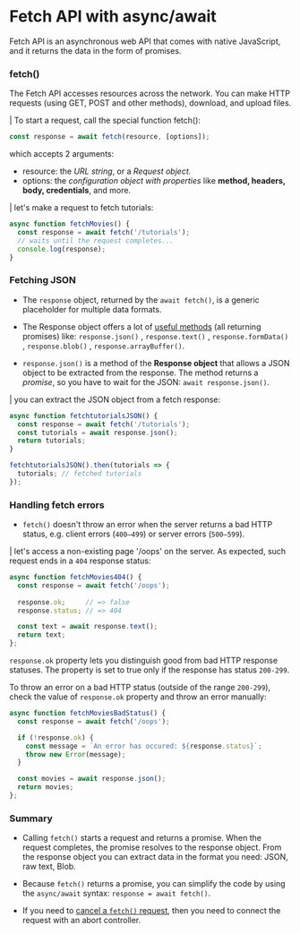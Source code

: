 # Fetch API with async/await
Fetch API is an asynchronous web API that comes with native JavaScript, and it returns the data in the form of promises.

###  fetch()
The Fetch API accesses resources across the network. You can make HTTP requests (using GET, POST and other methods), download, and upload files.

| To start a request, call the special function fetch():
```typescript
const response = await fetch(resource, [options]);
```
which accepts 2 arguments:
* resource: the *URL string*, or a *Request object.*
* options: the *configuration object with properties* like **method, headers, body, credentials**, and more.

| let's make a request to fetch tutorials:
```typescript
async function fetchMovies() {
  const response = await fetch('/tutorials');
  // waits until the request completes...
  console.log(response);
}
```

### Fetching JSON
* The `response` object, returned by the `await fetch()`, is a generic placeholder for multiple data formats.

* The Response object offers a lot of [useful methods](https://rapidapi.com/guides/fetch-api-async-await#extracting-data) (all returning promises) like: `response.json()` , `response.text()` , `response.formData()` , `response.blob()` , `response.arrayBuffer()`.

* `response.json()` is a method of the **Response object** that allows a JSON object to be extracted from the response. The method returns a *promise*, so you have to wait for the JSON: `await response.json()`.

| you can extract the JSON object from a fetch response:
```typescript
async function fetchtutorialsJSON() {
  const response = await fetch('/tutorials');
  const tutorials = await response.json();
  return tutorials;
}

fetchtutorialsJSON().then(tutorials => {
  tutorials; // fetched tutorials
});
```

### Handling fetch errors
* `fetch()` doesn't throw an error when the server returns a bad HTTP status, e.g. client errors (`400–499`) or server errors (`500–599`).

| let's access a non-existing page '/oops' on the server. As expected, such request ends in a `404` response status:
```typescript
async function fetchMovies404() {
  const response = await fetch('/oops');
  
  response.ok;     // => false
  response.status; // => 404

  const text = await response.text();
  return text;
};
```

`response.ok` property lets you distinguish good from bad HTTP response statuses. The property is set to true only if the response has status `200-299`.

To throw an error on a bad HTTP status (outside of the range `200-299`), check the value of `response.ok` property and throw an error manually:
```ts
async function fetchMoviesBadStatus() {
  const response = await fetch('/oops');

  if (!response.ok) {
    const message = `An error has occured: ${response.status}`;
    throw new Error(message);
  }

  const movies = await response.json();
  return movies;
};
```

### Summary
* Calling `fetch()` starts a request and returns a promise. When the request completes, the promise resolves to the response object. From the response object you can extract data in the format you need: JSON, raw text, Blob.

* Because `fetch()` returns a promise, you can simplify the code by using the `async/await` syntax: `response = await fetch()`.

* If you need to [cancel a `fetch()` request](https://dmitripavlutin.com/javascript-fetch-async-await/#4-canceling-a-fetch-request), then you need to connect the request with an abort controller.

